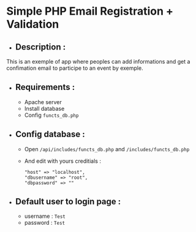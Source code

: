 # Simple PHP Email Registration + Validation

- ## Description :

This is an exemple of app where peoples can add informations and get a confimation email to participe to an event by exemple. 

- ## Requirements :

  - Apache server
  - Install database
  - Config `functs_db.php`

- ## Config database :

  - Open `/api/includes/functs_db.php` and `/includes/functs_db.php`

  - And edit with yours creditials : 
    ```
    "host" => "localhost",
    "dbusername" => "root",
    "dbpassword" => ""
    ```

- ## Default user to login page :
  - username : `Test`
  - password : `Test`